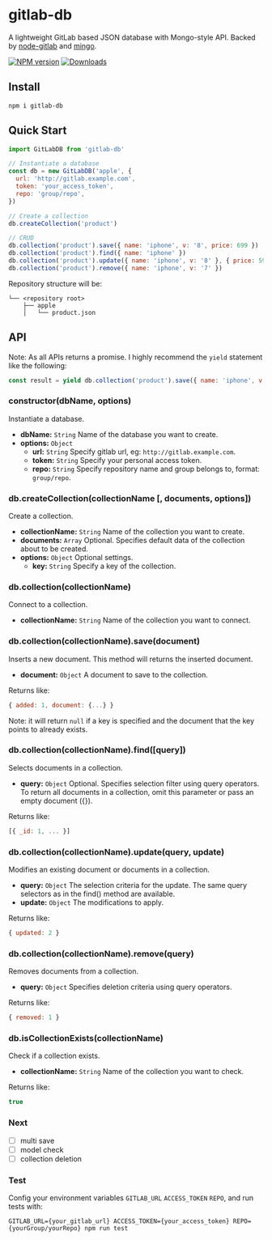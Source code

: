 # gitlab-db
A lightweight GitLab based JSON database with Mongo-style API. Backed by [node-gitlab](https://github.com/node-gitlab/node-gitlab) and [mingo](https://github.com/kofrasa/mingo).

[![NPM version][npm-image]][npm-url]
[![Downloads][downloads-image]][npm-url]

[npm-url]: https://npmjs.org/package/gitlab-db
[downloads-image]: http://img.shields.io/npm/dm/gitlab-db.svg
[npm-image]: http://img.shields.io/npm/v/gitlab-db.svg

## Install

```
npm i gitlab-db
```

## Quick Start

```js
import GitLabDB from 'gitlab-db'

// Instantiate a database
const db = new GitLabDB('apple', {
  url: 'http://gitlab.example.com',
  token: 'your_access_token',
  repo: 'group/repo',
})

// Create a collection
db.createCollection('product')

// CRUD
db.collection('product').save({ name: 'iphone', v: '8', price: 699 })
db.collection('product').find({ name: 'iphone' })
db.collection('product').update({ name: 'iphone', v: '8' }, { price: 599 })
db.collection('product').remove({ name: 'iphone', v: '7' })
```

Repository structure will be:

```
└── <repository root>
    ├── apple
    │   └── product.json
```

## API

Note: As all APIs returns a promise. I highly recommend the `yield` statement like the following:

```js
const result = yield db.collection('product').save({ name: 'iphone', v: '8', price: 699 })
```

### constructor(dbName, options)

Instantiate a database.

- **dbName:** `String` Name of the database you want to create.
- **options:** `Object`
  - **url:** `String` Specify gitlab url, eg: `http://gitlab.example.com`.
  - **token:** `String` Specify your personal access token.
  - **repo:** `String` Specify repository name and group belongs to, format: `group/repo`.

### db.createCollection(collectionName [, documents, options])

Create a collection.

- **collectionName:** `String` Name of the collection you want to create.
- **documents:** `Array` Optional. Specifies default data of the collection about to be created.
- **options:** `Object` Optional settings.
  - **key:** `String` Specify a key of the collection.

### db.collection(collectionName)

Connect to a collection.

- **collectionName:** `String` Name of the collection you want to connect.

### db.collection(collectionName).save(document)

Inserts a new document. This method will returns the inserted document.

- **document:** `Object` A document to save to the collection.

Returns like:

```js
{ added: 1, document: {...} }
```

Note: it will return `null` if a key is specified and the document that the key points to already exists.

### db.collection(collectionName).find([query])

Selects documents in a collection.

- **query:** `Object` Optional. Specifies selection filter using query operators. To return all documents in a collection, omit this parameter or pass an empty document ({}).

Returns like:

```js
[{ _id: 1, ... }]
```

### db.collection(collectionName).update(query, update)

Modifies an existing document or documents in a collection.

- **query:** `Object` The selection criteria for the update. The same query selectors as in the find() method are available.
- **update:** `Object` The modifications to apply.

Returns like:

```js
{ updated: 2 }
```

### db.collection(collectionName).remove(query)

Removes documents from a collection.

- **query:** `Object` Specifies deletion criteria using query operators.

Returns like:

```js
{ removed: 1 }
```

### db.isCollectionExists(collectionName)

Check if a collection exists.

- **collectionName:** `String` Name of the collection you want to check.

Returns like:

```js
true
```

### Next

- [ ] multi save
- [ ] model check
- [ ] collection deletion

### Test

Config your environment variables `GITLAB_URL` `ACCESS_TOKEN` `REPO`, and run tests with:

```
GITLAB_URL={your_gitlab_url} ACCESS_TOKEN={your_access_token} REPO={yourGroup/yourRepo} npm run test
```